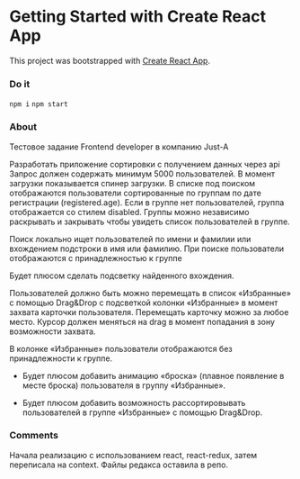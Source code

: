 # Getting Started with Create React App

This project was bootstrapped with [Create React App](https://github.com/facebook/create-react-app).

### Do it

`npm i`
`npm start`

### About

Тестовое задание Frontend developer в компанию Just-A

Разработать приложение сортировки с получением данных через api
Запрос должен содержать минимум 5000 пользователей. В момент загрузки показывается спинер загрузки. В списке под поиском отображаются пользователи сортированные по группам по дате регистрации (registered.age). Если в группе нет пользователей, группа отображается со стилем disabled. Группы можно независимо раскрывать и закрывать чтобы увидеть список пользователей в группе.

Поиск локально ищет пользователей по имени и фамилии или вхождением подстроки в имя или фамилию. При поиске пользователи отображаются с принадлежностью к группе

Будет плюсом сделать подсветку найденного вхождения.

Пользователей должно быть можно перемещать в список «Избранные» с помощью Drag&Drop с подсветкой колонки «Избранные» в момент захвата карточки пользователя. Перемещать карточку можно за любое место. Курсор должен меняться на drag в момент попадания в зону возможности захвата.

В колонке «Избранные» пользователи отображаются без принадлежности к группе.

- Будет плюсом добавить анимацию «броска» (плавное появление в месте броска) пользователя в группу «Избранные».

- Будет плюсом добавить возможность рассортировывать пользователей в группе «Избранные» с помощью Drag&Drop.

### Comments

Начала реализацию с использованием react, react-redux, затем переписала на context. Файлы редакса оставила в репо.
